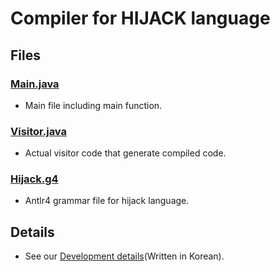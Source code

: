 # Compiler for HIJACK language
## Files
### [Main.java](./compiler/Main.java)
- Main file including main function.
### [Visitor.java](./compiler/Visitor.java)
- Actual visitor code that generate compiled code.
### [Hijack.g4](./Hijack.g4)
- Antlr4 grammar file for hijack language.

## Details
- See our [Development details](https://docs.google.com/document/d/1nkj9LuJqf8Hs6qdN2R0sU6OjnHQmjWOeqCxKVZpD5k8/edit)(Written in Korean).